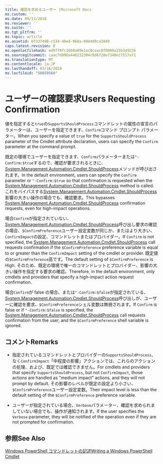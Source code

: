 ```yaml
---
title: 確認を求めるユーザー |Microsoft Docs
ms.custom: ''
ms.date: 09/13/2016
ms.reviewer: ''
ms.suite: ''
ms.tgt_pltfrm: ''
ms.topic: article
ms.assetid: 6f337498-c534-40ed-968a-09d4d9ca3849
caps.latest.revision: 8
ms.openlocfilehash: ed9ff9fc1668a89e1ac0ceac8f0800a15b349226
ms.sourcegitcommit: caac7d098a448232304c9d6728e7340ec7517a71
ms.translationtype: MT
ms.contentlocale: ja-JP
ms.lasthandoff: 03/16/2019
ms.locfileid: "58059560"
---
```

# <a name="users-requesting-confirmation"></a><span data-ttu-id="c9bb9-102">ユーザーの確認要求</span><span class="sxs-lookup"><span data-stu-id="c9bb9-102">Users Requesting Confirmation</span></span>

<span data-ttu-id="c9bb9-103">値を指定すると`true`の`SupportsShouldProcess`コマンドレットの属性の宣言のパラメーターは、ユーザーを指定できます、`Confirm`コマンド プロンプト パラメーター。</span><span class="sxs-lookup"><span data-stu-id="c9bb9-103">When you specify a value of `true` for the `SupportsShouldProcess` parameter of the Cmdlet attribute declaration, users can specify the `Confirm` parameter at the command prompt.</span></span>

<span data-ttu-id="c9bb9-104">既定の環境でユーザーを指定できます、`Confirm`パラメーターまたは`"-Confirm:$true`するので、確認が要求されるときに、 [System.Management.Automation.Cmdlet.ShouldProcess](/dotnet/api/System.Management.Automation.Cmdlet.ShouldProcess)メソッドが呼び出されます。</span><span class="sxs-lookup"><span data-stu-id="c9bb9-104">In the default environment, users can specify the `Confirm` parameter or `"-Confirm:$true` so that confirmation is requested when the [System.Management.Automation.Cmdlet.ShouldProcess](/dotnet/api/System.Management.Automation.Cmdlet.ShouldProcess) method is called.</span></span> <span data-ttu-id="c9bb9-105">これをバイパスする[System.Management.Automation.Cmdlet.ShouldProcess](/dotnet/api/System.Management.Automation.Cmdlet.ShouldProcess)影響の大きい操作の場合でも、確認要求。</span><span class="sxs-lookup"><span data-stu-id="c9bb9-105">This bypasses [System.Management.Automation.Cmdlet.ShouldProcess](/dotnet/api/System.Management.Automation.Cmdlet.ShouldProcess) confirmation requests, even for high-impact operations.</span></span>

<span data-ttu-id="c9bb9-106">場合`Confirm`が指定されていない、 [System.Management.Automation.Cmdlet.ShouldProcess](/dotnet/api/System.Management.Automation.Cmdlet.ShouldProcess)呼び出し要求の確認の場合、`$ConfirmPreference`ユーザー設定変数が同じか、またはより大きい、`ConfirmImpact`の設定、コマンドレットまたはプロバイダー。</span><span class="sxs-lookup"><span data-stu-id="c9bb9-106">If `Confirm` is not specified, the [System.Management.Automation.Cmdlet.ShouldProcess](/dotnet/api/System.Management.Automation.Cmdlet.ShouldProcess) call requests confirmation if the `$ConfirmPreference` preference variable is equal to or greater than the `ConfirmImpact` setting of the cmdlet or provider.</span></span> <span data-ttu-id="c9bb9-107">既定値の`$ConfirmPreference`高です。</span><span class="sxs-lookup"><span data-stu-id="c9bb9-107">The default setting of `$ConfirmPreference` is High.</span></span> <span data-ttu-id="c9bb9-108">そのため、既定の環境で唯一のコマンドレットとプロバイダー、影響の大きい操作を指定する要求の確認。</span><span class="sxs-lookup"><span data-stu-id="c9bb9-108">Therefore, in the default environment, only cmdlets and providers that specify a high-impact action request confirmation.</span></span>

<span data-ttu-id="c9bb9-109">場合`Confirm`が false の場合、または`"-Confirm:$false`が指定されている、 [System.Management.Automation.Cmdlet.ShouldProcess](/dotnet/api/System.Management.Automation.Cmdlet.ShouldProcess)呼び出しが、ユーザーに確認を要求、`$ConfirmPreference`シェル変数は無視されます。</span><span class="sxs-lookup"><span data-stu-id="c9bb9-109">If `Confirm` is false or if `"-Confirm:$false` is specified, the [System.Management.Automation.Cmdlet.ShouldProcess](/dotnet/api/System.Management.Automation.Cmdlet.ShouldProcess) call requests confirmation from the user, and the `$ConfirmPreference` shell variable is ignored.</span></span>

## <a name="remarks"></a><span data-ttu-id="c9bb9-110">コメント</span><span class="sxs-lookup"><span data-stu-id="c9bb9-110">Remarks</span></span>

- <span data-ttu-id="c9bb9-111">指定されているコマンドレットとプロバイダーの`SupportsShouldProcess`、なく`ConfirmImpact`「中程度の影響」アクションでは、これらのアクションの処理、および、既定では確認できません。</span><span class="sxs-lookup"><span data-stu-id="c9bb9-111">For cmdlets and providers that specify `SupportsShouldProcess`, but not `ConfirmImpact`, those actions are handled as "medium impact" actions, and they will not prompt by default.</span></span> <span data-ttu-id="c9bb9-112">その影響のレベルが既定の設定より小さい、`$ConfirmPreference`ユーザー設定変数。</span><span class="sxs-lookup"><span data-stu-id="c9bb9-112">Their impact level is less than the default setting of the `$ConfirmPreference` preference variable.</span></span>

- <span data-ttu-id="c9bb9-113">ユーザーが指定されている場合、`Verbose`パラメーター、確認を求められましていない場合でも、操作が通知されます。</span><span class="sxs-lookup"><span data-stu-id="c9bb9-113">If the user specifies the `Verbose` parameter, they will be notified of the operation even if they are not prompted for confirmation.</span></span>

## <a name="see-also"></a><span data-ttu-id="c9bb9-114">参照</span><span class="sxs-lookup"><span data-stu-id="c9bb9-114">See Also</span></span>

[<span data-ttu-id="c9bb9-115">Windows PowerShell コマンドレットの記述</span><span class="sxs-lookup"><span data-stu-id="c9bb9-115">Writing a Windows PowerShell Cmdlet</span></span>](./writing-a-windows-powershell-cmdlet.md)

